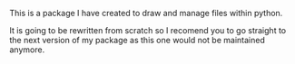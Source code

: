 This is a package I have created to draw and manage files within python.

It is going to be rewritten from scratch so I recomend you to go straight to the next version of my package as this one would not be maintained anymore.